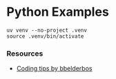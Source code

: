 # Python Examples

```shell
uv venv --no-project .venv
source .venv/bin/activate
```

### Resources

- [Coding tips by bbelderbos](https://github.com/bbelderbos/bobcodesit)

